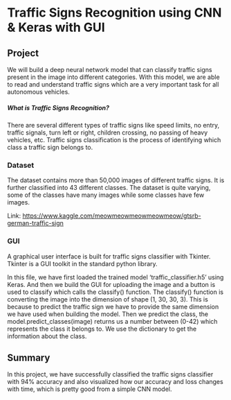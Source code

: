 # Traffic Signs Recognition using CNN & Keras with GUI

## Project
We will build a deep neural network model that can classify traffic signs present in the image into different categories. With this model, we are able to read and understand traffic signs which are a very important task for all autonomous vehicles.

##### What is Traffic Signs Recognition?
There are several different types of traffic signs like speed limits, no entry, traffic signals, turn left or right, children crossing, no passing of heavy vehicles, etc. Traffic signs classification is the process of identifying which class a traffic sign belongs to.

### Dataset
The dataset contains more than 50,000 images of different traffic signs. It is further classified into 43 different classes. The dataset is quite varying, some of the classes have many images while some classes have few images.

Link: https://www.kaggle.com/meowmeowmeowmeowmeow/gtsrb-german-traffic-sign

### GUI
A graphical user interface is built for traffic signs classifier with Tkinter. Tkinter is a GUI toolkit in the standard python library. 

In this file, we have first loaded the trained model ‘traffic_classifier.h5’ using Keras. And then we build the GUI for uploading the image and a button is used to classify which calls the classify() function. The classify() function is converting the image into the dimension of shape (1, 30, 30, 3). This is because to predict the traffic sign we have to provide the same dimension we have used when building the model. Then we predict the class, the model.predict_classes(image) returns us a number between (0-42) which represents the class it belongs to. We use the dictionary to get the information about the class.

## Summary
In this project, we have successfully classified the traffic signs classifier with 94% accuracy and also visualized how our accuracy and loss changes with time, which is pretty good from a simple CNN model.
